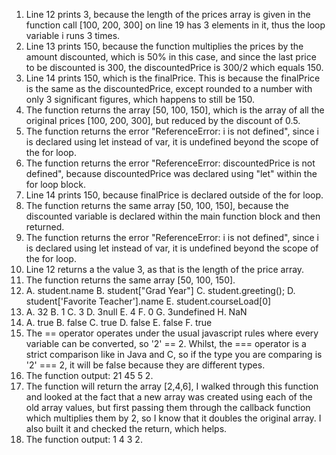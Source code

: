 1. Line 12 prints 3, because the length of the prices array is given in the function call [100, 200, 300] on line 19 has 3 elements in it, thus the loop variable i runs 3 times.
2. Line 13 prints 150, because the function multiplies the prices by the amount discounted, which is 50% in this case, and since the last price to be discounted is 300, the discountedPrice is 300/2 which equals 150.
3. Line 14 prints 150, which is the finalPrice. This is because the finalPrice is the same as the discountedPrice, except rounded to a number with only 3 significant figures, which happens to still be 150.
4. The function returns the array [50, 100, 150], which is the array of all the original prices [100, 200, 300], but reduced by the discount of 0.5.
5. The function returns the error "ReferenceError: i is not defined", since i is declared using let instead of var, it is undefined beyond the scope of the for loop.
6. The function returns the error "ReferenceError: discountedPrice is not defined", because discountedPrice was declared using "let" within the for loop block.
7. Line 14 prints 150, because finalPrice is declared outside of the for loop.
8. The function returns the same array [50, 100, 150], because the discounted variable is declared within the main function block and then returned.
9. The function returns the error "ReferenceError: i is not defined", since i is declared using let instead of var, it is undefined beyond the scope of the for loop.
10. Line 12 returns a the value 3, as that is the length of the price array.
11. The function returns the same array [50, 100, 150].
12. A. student.name
    B. student["Grad Year"]
    C. student.greeting();
    D. student['Favorite Teacher'].name
    E. student.courseLoad[0]
13. A. 32
    B. 1
    C. 3
    D. 3null
    E. 4
    F. 0
    G. 3undefined
    H. NaN
14. A. true
    B. false
    C. true
    D. false
    E. false
    F. true
15. The == operator operates under the usual javascript rules where every variable can be converted, so '2' == 2. Whilst, the === operator is a strict comparison like in Java and C, so if the type you are comparing is '2' === 2, it will be false because they are different types.
16. The function output: 21 45 5 2.
17. The function will return the array [2,4,6], I walked through this function and looked at the fact that a new array was created using each of the old array values, but first passing them through the callback function which multiplies them by 2, so I know that it doubles the original array. I also built it and checked the return, which helps.
19. The function output: 1 4 3 2.